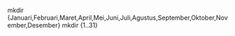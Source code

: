 mkdir {Januari,Februari,Maret,April,Mei,Juni,Juli,Agustus,September,Oktober,November,Desember}
mkdir {1..31}
